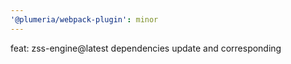 ```yaml
---
'@plumeria/webpack-plugin': minor
---
```


feat: zss-engine@latest dependencies update and corresponding
